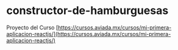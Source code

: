 # constructor-de-hamburguesas

Proyecto del Curso
[https://cursos.aviada.mx/cursos/mi-primera-aplicacion-reactjs/](https://cursos.aviada.mx/cursos/mi-primera-aplicacion-reactjs/)
